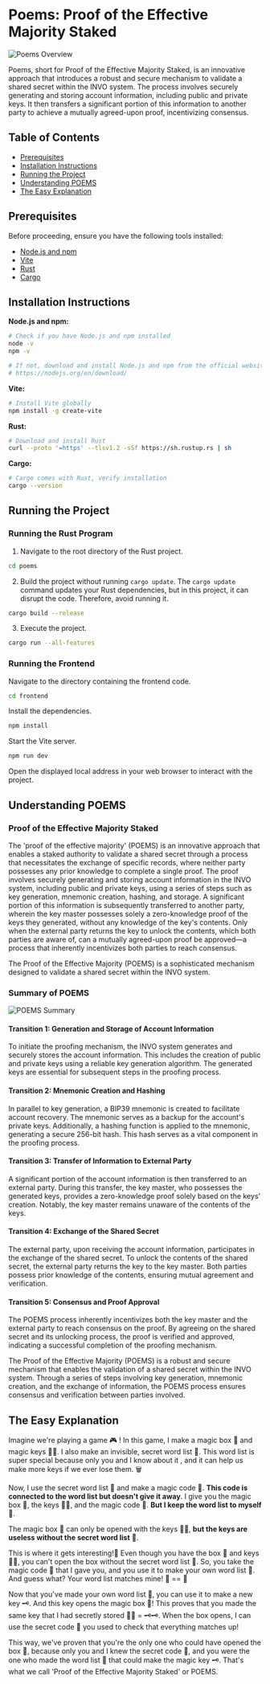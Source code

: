 # Poems: Proof of the Effective Majority Staked

![Poems Overview](https://github.com/Invo-Technologies/poems/assets/43707795/08d7559e-9161-47f5-a263-307faed2f3cc)

Poems, short for Proof of the Effective Majority Staked, is an innovative approach that introduces a robust and secure mechanism to validate a shared secret within the INVO system. The process involves securely generating and storing account information, including public and private keys. It then transfers a significant portion of this information to another party to achieve a mutually agreed-upon proof, incentivizing consensus.

## Table of Contents

- [Prerequisites](#prerequisites)
- [Installation Instructions](#installation-instructions)
- [Running the Project](#running-the-project)
- [Understanding POEMS](#understanding-poems)
- [The Easy Explanation](#the-easy-explanation)

## Prerequisites

Before proceeding, ensure you have the following tools installed:

- [Node.js and npm](https://nodejs.org/en/download/)
- [Vite](https://vitejs.dev/guide/#scaffolding-your-first-vite-project)
- [Rust](https://www.rust-lang.org/tools/install)
- [Cargo](https://doc.rust-lang.org/cargo/getting-started/installation.html)

## Installation Instructions

**Node.js and npm:**

```bash
# Check if you have Node.js and npm installed
node -v
npm -v

# If not, download and install Node.js and npm from the official website
# https://nodejs.org/en/download/
```

**Vite:**

```bash
# Install Vite globally
npm install -g create-vite
```

**Rust:**

```bash
# Download and install Rust
curl --proto '=https' --tlsv1.2 -sSf https://sh.rustup.rs | sh
```

**Cargo:**

```bash
# Cargo comes with Rust, verify installation
cargo --version
```

## Running the Project

### Running the Rust Program

1. Navigate to the root directory of the Rust project.

```bash
cd poems
```

2. Build the project without running `cargo update`. The `cargo update` command updates your Rust dependencies, but in this project, it can disrupt the code. Therefore, avoid running it.

```bash
cargo build --release
```

3. Execute the project.

```bash
cargo run --all-features
```

### Running the Frontend

Navigate to the directory containing the frontend code.

```bash
cd frontend
```

Install the dependencies.

```bash
npm install
```

Start the Vite server.

```bash
npm run dev
```

Open the displayed local address in your web browser to interact with the project.

## Understanding POEMS

### Proof of the Effective Majority Staked

The 'proof of the effective majority' (POEMS) is an innovative approach that enables a staked authority to validate a shared secret through a process that necessitates the exchange of specific records, where neither party possesses any prior knowledge to complete a single proof. The proof involves securely generating and storing account information in the INVO system, including public and private keys, using a series of steps such as key generation, mnemonic creation, hashing, and storage. A significant portion of this information is subsequently transferred to another party, wherein the key master possesses solely a zero-knowledge proof of the keys they generated, without any knowledge of the key's contents. Only when the external party returns the key to unlock the contents, which both parties are aware of, can a mutually agreed-upon proof be approved—a process that inherently incentivizes both parties to reach consensus.

The Proof of the Effective Majority (POEMS) is a sophisticated mechanism designed to validate a shared secret within the INVO system.

### Summary of POEMS 

![POEMS Summary](https://github.com/Invo-Technologies/poems/assets/43707795/08d7559e-9161-47f5-a263-307faed2f3cc)

#### Transition 1: Generation and Storage of Account Information

To initiate the proofing mechanism, the INVO system generates and securely stores the account information. This includes the creation of public and private keys using a reliable key generation algorithm. The generated keys are essential for subsequent steps in the proofing process.

#### Transition 2: Mnemonic Creation and Hashing

In parallel to key generation, a BIP39 mnemonic is created to facilitate account recovery. The mnemonic serves as a backup for the account's private keys. Additionally, a hashing function is applied to the mnemonic, generating a secure 256-bit hash. This hash serves as a vital component in the proofing process.

#### Transition 3: Transfer of Information to External Party

A significant portion of the account information is then transferred to an external party. During this transfer, the key master, who possesses the generated keys, provides a zero-knowledge proof solely based on the keys' creation. Notably, the key master remains unaware of the contents of the keys.

#### Transition 4: Exchange of the Shared Secret

The external party, upon receiving the account information, participates in the exchange of the shared secret. To unlock the contents of the shared secret, the external party returns the key to the key master. Both parties possess prior knowledge of the contents, ensuring mutual agreement and verification.

#### Transition 5: Consensus and Proof Approval

The POEMS process inherently incentivizes both the key master and the external party to reach consensus on the proof. By agreeing on the shared secret and its unlocking process, the proof is verified and approved, indicating a successful completion of the proofing mechanism.

The Proof of the Effective Majority (POEMS) is a robust and secure mechanism that enables the validation of a shared secret within the INVO system. Through a series of steps involving key generation, mnemonic creation, and the exchange of information, the POEMS process ensures consensus and verification between parties involved.

## The Easy Explanation

Imagine we're playing a game 🎮 ! In this game, I make a magic box 🎁 and magic keys 🔑🔑. I also make an invisible, secret word list 📜. This word list is super special because only you and I know about it , and it can help us make more keys if we ever lose them. 🗑️
 

Now, I use the secret word list 📜 and make a magic code 🍭. **This code is connected to the word list but doesn't give it away**. I give you the magic box 🎁, the keys 🔑🔑, and the magic code 🍭. **But I keep the word list to myself** 📜. 


The magic box 🎁 can only be opened with the keys 🔑🔑, **but the keys are useless without the secret word list** 📜.
 

This is where it gets interesting!🎉 Even though you have the box 🎁 and keys 🔑🔑, you can't open the box without the secret word list 📜. So, you take the magic code 🍭 that I gave you, and you use it to make your own word list 📃. And guess what? Your word list matches mine!  📜 == 📃 


Now that you've made your own word list 📃, you can use it to make a new key 🗝️. And this key opens the magic box 🎁! This proves that you made the same key that I had secretly stored 🔑🔑 = 🗝️🗝️. When the box opens, I can use the secret code 🍭 you used to check that everything matches up! 
 

This way, we've proven that you're the only one who could have opened the box 🎁, because only you and I knew the secret code 🍭, and you were the one who made the word list 📃 that could make the magic key 🗝️. That's what we call 'Proof of the Effective Majority Staked' or POEMS.
